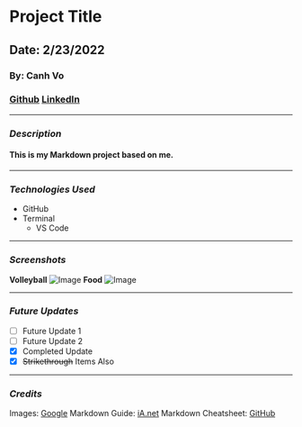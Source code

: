 # **Project Title**

## Date: 2/23/2022

### By: Canh Vo

### [Github](https://github.com/canhvo16) [LinkedIn](https://www.linkedin.com/in/canh-vo-056122188/)

---

### **_Description_**

#### This is my Markdown project based on me.

---

### **_Technologies Used_**

- GitHub
- Terminal
  - VS Code

---

### **_Screenshots_**

**Volleyball**
![Image](https://encrypted-tbn0.gstatic.com/images?q=tbn:ANd9GcT38qhWtlj5FGz4lEQ386nXFYVRhXDxwrbR2w&usqp=CAU)
**Food**
![Image](https://cdn.theculturetrip.com/wp-content/uploads/2021/07/banh-mi.jpg)

---

### **_Future Updates_**

- [ ] Future Update 1
- [ ] Future Update 2
- [x] Completed Update
- [x] ~~Strikethrough~~ Items Also

---

### **_Credits_**

Images: [Google](https://www.google.com/)
Markdown Guide: [iA.net](https://ia.net/writer/support/general/markdown-guide)
Markdown Cheatsheet: [GitHub](https://guides.github.com/pdfs/markdown-cheatsheet-online.pdf)
